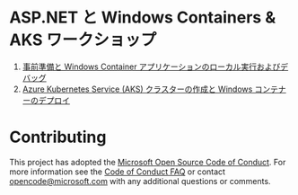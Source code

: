 # ASP.NET と Windows Containers & AKS ワークショップ

1. [事前準備と Windows Container アプリケーションのローカル実行およびデバッグ](docs/windows-container-tools-workshop.md)
1. [Azure Kubernetes Service (AKS) クラスターの作成と Windows コンテナーのデプロイ](docs/AKS-windows-container-workshop.md)

# Contributing

This project has adopted the [Microsoft Open Source Code of Conduct](https://opensource.microsoft.com/codeofconduct/). For more information see the [Code of Conduct FAQ](https://opensource.microsoft.com/codeofconduct/faq/) or contact [opencode@microsoft.com](mailto:opencode@microsoft.com) with any additional questions or comments.